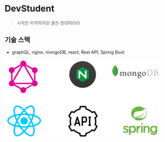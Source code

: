 # DevStudent

> 시작은 미약하지만 끝은 창대하리라

## 기술 스택

- graphQL, nginx, mongoDB, react, Rest API, Spring Boot

![img](./img/stack.PNG)
